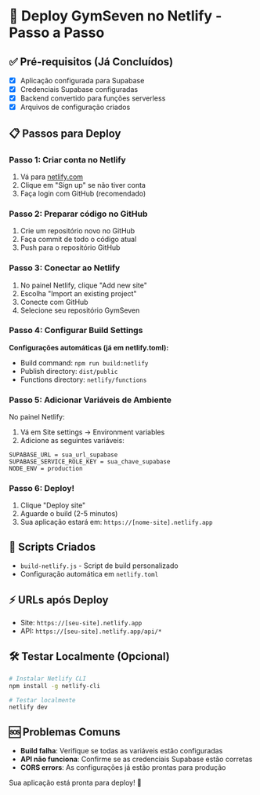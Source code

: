 # 🚀 Deploy GymSeven no Netlify - Passo a Passo

## ✅ Pré-requisitos (Já Concluídos)
- [x] Aplicação configurada para Supabase
- [x] Credenciais Supabase configuradas
- [x] Backend convertido para funções serverless
- [x] Arquivos de configuração criados

## 📋 Passos para Deploy

### Passo 1: Criar conta no Netlify
1. Vá para [netlify.com](https://netlify.com)
2. Clique em "Sign up" se não tiver conta
3. Faça login com GitHub (recomendado)

### Passo 2: Preparar código no GitHub
1. Crie um repositório novo no GitHub
2. Faça commit de todo o código atual
3. Push para o repositório GitHub

### Passo 3: Conectar ao Netlify
1. No painel Netlify, clique "Add new site"
2. Escolha "Import an existing project"
3. Conecte com GitHub
4. Selecione seu repositório GymSeven

### Passo 4: Configurar Build Settings
**Configurações automáticas (já em netlify.toml):**
- Build command: `npm run build:netlify`
- Publish directory: `dist/public`
- Functions directory: `netlify/functions`

### Passo 5: Adicionar Variáveis de Ambiente
No painel Netlify:
1. Vá em Site settings → Environment variables
2. Adicione as seguintes variáveis:

```
SUPABASE_URL = sua_url_supabase
SUPABASE_SERVICE_ROLE_KEY = sua_chave_supabase
NODE_ENV = production
```

### Passo 6: Deploy!
1. Clique "Deploy site"
2. Aguarde o build (2-5 minutos)
3. Sua aplicação estará em: `https://[nome-site].netlify.app`

## 🔧 Scripts Criados
- `build-netlify.js` - Script de build personalizado
- Configuração automática em `netlify.toml`

## ⚡ URLs após Deploy
- Site: `https://[seu-site].netlify.app`
- API: `https://[seu-site].netlify.app/api/*`

## 🛠️ Testar Localmente (Opcional)
```bash
# Instalar Netlify CLI
npm install -g netlify-cli

# Testar localmente
netlify dev
```

## 🆘 Problemas Comuns
- **Build falha**: Verifique se todas as variáveis estão configuradas
- **API não funciona**: Confirme se as credenciais Supabase estão corretas
- **CORS errors**: As configurações já estão prontas para produção

Sua aplicação está pronta para deploy! 🎯